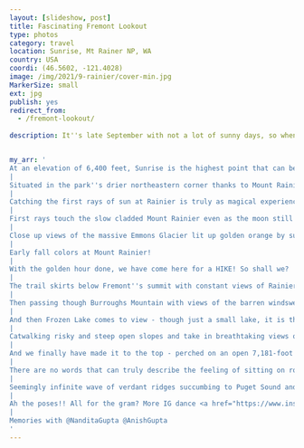 ```yaml
---
layout: [slideshow, post]
title: Fascinating Fremont Lookout
type: photos
category: travel
location: Sunrise, Mt Rainer NP, WA
country: USA
coordi: (46.5602, -121.4028)
image: /img/2021/9-rainier/cover-min.jpg
MarkerSize: small
ext: jpg
publish: yes
redirect_from:
  - /fremont-lookout/ 
    
description: It''s late September with not a lot of sunny days, so when we saw the weather prediction of a clear cloudless day - a hike was a no brainer. And what''s a more special hike than the Majestic Mount Rainier? So we woke up 3am in the morning, hoping to catch Sunrise at the aptly named Sunrise Region in Mount Rainier National Park!


my_arr: '
At an elevation of 6,400 feet, Sunrise is the highest point that can be reached by vehicle at Mount Rainier National Park and we were lucky to reach here just before sun came out from behind the hills to catch the perfect sunrise!
|
Situated in the park''s drier northeastern corner thanks to Mount Rainier’s rain-shadow effect, Sunrise as the name suggests is also one of the first places in the park to capture morning’s early light.
|
Catching the first rays of sun at Rainier is truly as magical experience as the rising sun illuminates the giant stratovolcano and the countless peaks that protect the mountain''s base!  Mount Adams also makes a show on the top right!
|
First rays touch the slow cladded Mount Rainier even as the moon still shines bright at the top haha!
|
Close up views of the massive Emmons Glacier lit up golden orange by sun.
|
Early fall colors at Mount Rainier!
|
With the golden hour done, we have come here for a HIKE! So shall we?
|
The trail skirts below Fremont''s summit with constant views of Rainier
|
Then passing though Burroughs Mountain with views of the barren windswept alpine tundra 
|
And then Frozen Lake comes to view - though just a small lake, it is the only supplier of drinking water for the Sunrise area of Mount Rainier National Park
|
Catwalking risky and steep open slopes and take in breathtaking views of the West Fork White River below
|
And we finally have made it to the top - perched on an open 7,181-foot knoll on rocky Mount Fremont, this historic structure is the highest of the park’s lookouts historically used by strangers to look out for wildfires!
|
There are no words that can truly describe the feeling of sitting on rocks, with the glorious Mount Rainier right in your face!
|
Seemingly infinite wave of verdant ridges succumbing to Puget Sound and apparently the Olympics rise in the very far.
|
Ah the poses!! All for the gram? More IG dance <a href="https://www.instagram.com/reel/CUrDMkbjKJI/" target="_blank">here</a>
|
Memories with @NanditaGupta @AnishGupta
'
---
```

<!-- http://compressjpeg.com -->
<!-- http://compressimage.toolur.com/ 1024, 400-->
<!-- https://ezgif.com/optimize/ remove second and then lossy 50. Best is transparency. Fuzzy 6-->
<!-- https://support.google.com/blogger/thread/1950766?hl=en -->
<!-- bundle exec jekyll serve -->
